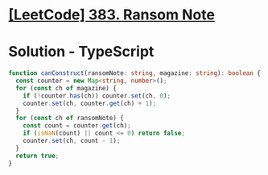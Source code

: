 # [[LeetCode] 383. Ransom Note](https://leetcode.com/problems/ransom-note/description)

# Solution - TypeScript

```typescript
function canConstruct(ransomNote: string, magazine: string): boolean {
  const counter = new Map<string, number>();
  for (const ch of magazine) {
    if (!counter.has(ch)) counter.set(ch, 0);
    counter.set(ch, counter.get(ch) + 1);
  }
  for (const ch of ransomNote) {
    const count = counter.get(ch);
    if (isNaN(count) || count <= 0) return false;
    counter.set(ch, count - 1);
  }
  return true;
}
```
